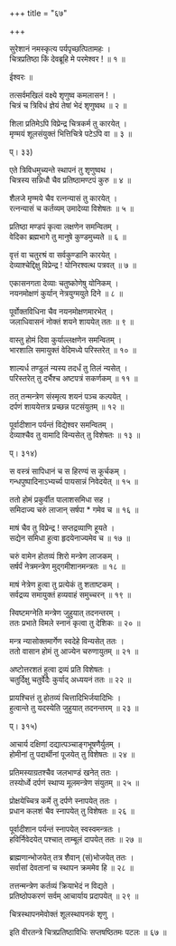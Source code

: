+++
title = "६७"

+++
  
सुरेशानं नमस्कृत्य पर्यपृच्छत्पितामहः ।  
चित्रप्रतिष्ठा किं देवब्रूहि मे परमेश्वर ! ॥ १ ॥  
  
ईश्वरः ॥  
  
तत्सर्वमखिलं वक्ष्ये शृणुष्व कमलासन ! ।  
चित्रं च त्रिविधं ज्ञेयं तेषां भेदं शृणुष्वथ ॥ २ ॥  
  
शिला प्रतिमेऽपि विप्रेन्द्र चित्रकर्म तु कारयेत् ।  
मृण्मयं शूलसंयुक्तं भित्तिचित्रे पटेऽपि वा ॥ ३ ॥  
  
प्। ३३)  
  
एते त्रिविधमुच्यन्ते स्थापनं तु शृणुष्वथ ।  
चित्रस्य सन्निधौ चैव प्रतिष्ठामण्टपं कुरु ॥ ४ ॥  
  
शैलजे मृण्मये चैव रत्नन्यासं तु कारयेत् ।  
रत्नन्यासं च कर्तव्यम् उमादेव्या विशेषतः ॥ ५ ॥  
  
प्रतिष्ठा मण्डपं कृत्वा लक्षणेन समन्वितम् ।  
वेदिका ब्रह्मभागे तु मानुषे कुण्डमुच्यते ॥ ६ ॥  
  
वृत्तं वा चतुरश्रं वा सर्वकुण्डानि कारयेत् ।  
देव्याश्चेद्दिक्षु विप्रेन्द्र ! योनिरश्वत्थ पत्रवत् ॥ ७ ॥  
  
एकासनगता देव्याः चतुष्कोणेषु योनिकम् ।  
नयनमोक्षणं कुर्यान् नेत्रयुग्मयुते दिने ॥ ८ ॥  
  
पूर्वोक्तविधिना चैव नयनमोक्षणमारभेत् ।  
जलाधिवासनं नोक्तं शयने शाययेत् ततः ॥ ९ ॥  
  
वास्तु होमं दिवा कुर्याल्लक्षणेन समन्वितम् ।  
भारशालि समायुक्तं वेदिमध्ये परिस्तरेत् ॥ १० ॥  
  
शाल्यर्ध तण्डुलं न्यस्य तदर्धं तु तिलं न्यसेत् ।  
परिस्तरेत् तु दर्भैश्च अष्टपत्रं सकर्णकम् ॥ ११ ॥  
  
तत् तन्मन्त्रेण संस्मृत्य शयनं पञ्च कल्पयेत् ।  
दर्पणं शाययेत्तत्र प्रच्छन्न पटसंयुतम् ॥ १२ ॥  
  
पूर्वादीशान पर्यन्तं विद्येश्वर समन्वितम् ।  
देव्याश्चैव तु वामादि विन्यसेत् तु विशेषतः ॥ १३ ॥  
  
प्। ३१४)  
  
  
स वस्त्रं सापिधानं च स हिरण्यं स कूर्चकम् ।  
गन्धपुष्पादिनाऽभ्यर्च्य पायसान्नं निवेदयेत् ॥ १५ ॥  
  
ततो होमं प्रकुर्वीत पालाशसमिधा सह ।  
समिदाज्य चरुं लाजान् सर्षपा * गमेव च ॥ १६ ॥  
  
माषं चैव तु विप्रेन्द्र ! सप्तद्रव्याणि हूयते ।  
सद्येन समिधा हुत्वा हृदयेनाज्यमेव च ॥ १७ ॥  
  
चरुं वामेन होतव्यं शिरो मन्त्रेण लाजकम् ।  
सर्षर्पं नेत्रमन्त्रेण मुद्गमीशानमन्त्रतः ॥ १८ ॥  
  
माषं नेत्रेण हुत्वा तु प्रत्येकं तु शताष्टकम् ।  
सर्वद्रव्य समायुक्तं हव्यवाहं समुच्चरन् ॥ १९ ॥  
  
स्विष्टमग्नेति मन्त्रेण जुहुयात् तदनन्तरम् ।  
ततः प्रभाते विमले स्नानं कृत्वा तु देशिकः ॥ २० ॥  
  
मन्त्र न्यासोक्तमार्गेण स्वदेहे विन्यसेत् ततः ।  
ततो वासान होमं तु आज्येन चरुणायुतम् ॥ २१ ॥  
  
अष्टोत्तरशतं हुत्वा द्रव्यं प्रति विशेषतः ।  
चतुर्दिक्षु चतुर्वेदैः कुर्याद् अध्ययनं ततः ॥ २२ ॥  
  
प्रायश्चित्तं तु होतव्यं चित्तादिभिर्जयादिभिः ।  
हुत्वान्ते तु यदस्येति जुहुयात् तदनन्तरम् ॥ २३ ॥  
  
प्। ३१५)  
  
आचार्य दक्षिणां दद्यात्पञ्चाङ्गभूषणैर्युतम् ।  
होमीनां तु पदार्थीनां पूजयेत् तु विशेषतः ॥ २४ ॥  
  
प्रतिमस्याग्रतश्चैव जलभाण्डं खनेत् ततः ।  
तस्योर्ध्वे दर्पणं स्थाप्य मूलमन्त्रेण संयुतम् ॥ २५ ॥  
  
प्रोक्षयेच्चित्र कर्मे तु दर्पणे स्नापयेत् ततः ।  
प्रधान कलशं चैव स्नापयेत् तु विशेषतः ॥ २६ ॥  
  
पूर्वादीशान पर्यन्तं स्नापयेत् स्वस्वमन्त्रतः ।  
हविर्निवेदयेत् पश्चात् ताम्बूलं दापयेत् ततः ॥ २७ ॥  
  
ब्राह्मणान्भोजयेत् तत्र शैवान् (सं)भोजयेत् ततः ।  
सर्वासां देवतानां च स्थापन क्रममेव हि ॥ २८ ॥  
  
तत्तन्मन्त्रेण कर्तव्यं क्रियाभेदं न विद्यते ।  
प्रतिष्ठोपकरणं सर्वम् आचार्याय प्रदापयेत् ॥ २९ ॥  
  
चित्रस्थापनमेवोक्तं शूलस्थापनकं शृणु ।  
  
इति वीरतन्त्रे चित्रप्रतिष्ठाविधिः सप्तषष्ठितमः पटलः ॥ ६७ ॥  
